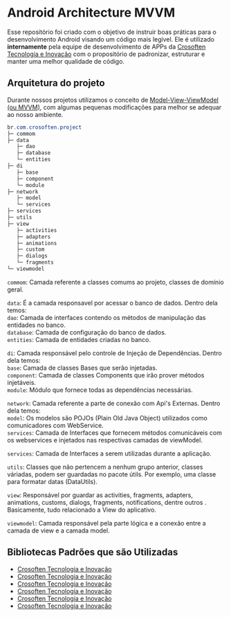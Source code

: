 # Android Architecture MVVM

Esse repositório foi criado com o objetivo de instruir boas práticas para o desenvolvimento Android visando um código mais legível. Ele é utilizado **internamente** pela equipe de desenvolvimento de APPs da [Crosoften Tecnologia e Inovação](https://crosoften.com/) com o propositório de padronizar, estruturar e manter uma melhor qualidade de código.

## Arquitetura do projeto

Durante nossos projetos utilizamos o conceito de [Model-View-ViewModel (ou MVVM)](https://en.wikipedia.org/wiki/Model%E2%80%93view%E2%80%93viewmodel), com algumas pequenas modificações para melhor se adequar ao nosso ambiente.

```java
br.com.crosoften.project
├─ commom
├─ data
   ├─ dao
   ├─ database
   └─ entities
├─ di
   ├─ base
   ├─ component
   └─ module
├─ network
   ├─ model
   └─ services   
├─ services
├─ utils
├─ view
   ├─ activities
   ├─ adapters
   ├─ animations
   ├─ custom
   ├─ dialogs
   └─ fragments
└─ viewmodel
```

`commom`: Camada referente a classes comums ao projeto, classes de domínio geral.

`data`: É a camada responsavel por acessar o banco de dados. Dentro dela temos: <br/>
`dao`: Camada de interfaces contendo os métodos de manipulação das entidades no banco.<br/>
`database`: Camada de configuração do banco de dados. <br/>
`entities`: Camada de entidades criadas no banco. <br/>

`di`: Camada responsável pelo controle de Injeção de Dependências. Dentro dela temos: <br/>
`base`: Camada de classes Bases que serão injetadas.<br/>
`component`: Camada de classes Components que irão prover métodos injetáveis. <br/>
`module`: Módulo que fornece todas as dependências necessárias. <br/>

`network`: Camada referente a parte de conexão com Api's Externas. Dentro dela temos: <br/>
`model`: Os modelos são POJOs (Plain Old Java Object) utilizados como comunicadores com WebService. <br/>
`services`: Camada de Interfaces que fornecem métodos comunicáveis com os webservices e injetados nas respectivas camadas de viewModel. <br/>

`services`: Camada de Interfaces a serem utilizadas durante a aplicação.

`utils`: Classes que não pertencem a nenhum grupo anterior, classes váriadas, podem ser guardadas no pacote útils. Por exemplo, uma classe para formatar datas (DataUtils).

`view`: Responsável por guardar as activities, fragments, adapters, animations, customs, dialogs, fragments, notifications, dentre outros . Basicamente, tudo relacionado a View do aplicativo.

`viewmodel`: Camada responsável pela parte lógica e a conexão entre a camada de view e a camada model.


## Bibliotecas Padrões que são Utilizadas

* [Crosoften Tecnologia e Inovação](https://crosoften.com/)
* [Crosoften Tecnologia e Inovação](https://crosoften.com/)
* [Crosoften Tecnologia e Inovação](https://crosoften.com/)
* [Crosoften Tecnologia e Inovação](https://crosoften.com/)
* [Crosoften Tecnologia e Inovação](https://crosoften.com/)
* [Crosoften Tecnologia e Inovação](https://crosoften.com/)



